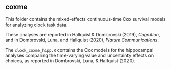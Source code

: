 ## coxme

This folder contains the mixed-effects continuous-time Cox survival models for analyzing clock task data.

These analyses are reported in Hallquist & Dombrovski (2019), _Cognition_, and in Dombrovski, Luna, and Hallquist (2020), _Nature Communications_.

The `clock_coxme_hipp.R` contains the Cox models for the hippocampal analyses comparing the time-varying value and uncertainty effects on choices, as reported in Dombrovski, Luna, & Hallquist (2020).
